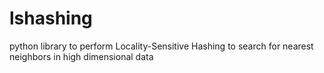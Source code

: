 # lshashing
python library to perform Locality-Sensitive Hashing to search for nearest neighbors in high dimensional data
